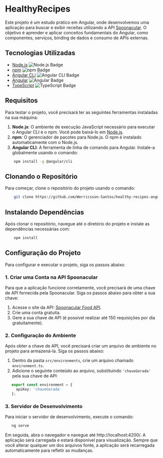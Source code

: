 # HealthyRecipes

Este projeto é um estudo prático em Angular, onde desenvolvemos uma aplicação para buscar e exibir receitas utilizando a API [Spoonacular](https://spoonacular.com/food-api). O objetivo é aprender e aplicar conceitos fundamentais do Angular, como componentes, serviços, binding de dados e consumo de APIs externas.

## Tecnologias Utilizadas

- [Node.js](https://nodejs.org/) ![Node.js Badge](https://img.shields.io/badge/Node.js-22.x-brightgreen)
- [npm](https://www.npmjs.com/) ![npm Badge](https://img.shields.io/badge/npm-10.x-red)
- [Angular CLI](https://github.com/angular/angular-cli) ![Angular CLI Badge](https://img.shields.io/badge/Angular%20CLI-15.x-blue)
- [Angular](https://angular.io/) ![Angular Badge](https://img.shields.io/badge/Angular-15.x-red)
- [TypeScript](https://www.typescriptlang.org/) ![TypeScript Badge](https://img.shields.io/badge/TypeScript-4.x-blueviolet)

## Requisitos

Para testar o projeto, você precisará ter as seguintes ferramentas instaladas na sua máquina:

1. **Node.js**: O ambiente de execução JavaScript necessário para executar o Angular CLI e o npm. Você pode baixá-lo em [Node.js](https://nodejs.org/).
2. **npm**: O gerenciador de pacotes para Node.js. O npm é instalado automaticamente com o Node.js.
3. **Angular CLI**: A ferramenta de linha de comando para Angular. Instale-a globalmente usando o comando:

```bash
    npm install -g @angular/cli
```

## Clonando o Repositório

Para começar, clone o repositório do projeto usando o comando:

```bash
    git clone https://github.com/Werricsson-Santos/healthy-recipes-angular.git
```

## Instalando Dependências

Após clonar o repositório, navegue até o diretório do projeto e instale as dependências necessárias com:

```bash
    npm install
```

## Configuração do Projeto

Para configurar e executar o projeto, siga os passos abaixo:

### 1. Criar uma Conta na API Spoonacular

Para que a aplicação funcione corretamente, você precisará de uma chave de API fornecida pela Spoonacular. Siga os passos abaixo para obter a sua chave:

1. Acesse o site da API: [Spoonacular Food API](https://spoonacular.com/food-api).
2. Crie uma conta gratuita.
3. Gere a sua chave de API (é possível realizar até 150 requisições por dia gratuitamente).

### 2. Configuração do Ambiente

Após obter a chave de API, você precisará criar um arquivo de ambiente no projeto para armazená-la. Siga os passos abaixo:

1. Dentro da pasta `src/environments`, crie um arquivo chamado `environment.ts`.
2. Adicione o seguinte conteúdo ao arquivo, substituindo `'chaveGerada'` pela sua chave de API:

```typescript
   export const environment = {
     apiKey: 'chaveGerada'
   };
```

### 3. Servidor de Desenvolvimento

Para iniciar o servidor de desenvolvimento, execute o comando:

```bash
   ng serve
```
Em seguida, abra o navegador e navegue até http://localhost:4200/. A aplicação será carregada e estará disponível para visualização. Sempre que você alterar qualquer um dos arquivos fonte, a aplicação será recarregada automaticamente para refletir as mudanças.